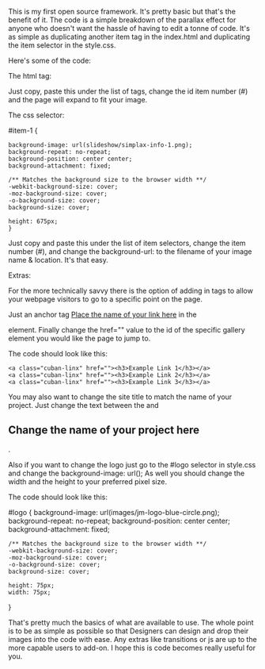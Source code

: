 This is my first open source framework. It's pretty basic but that's the benefit of it.
The code is a simple breakdown of the parallax effect for anyone who doesn't want the hassle of having to edit a tonne of code. It's as simple as duplicating another item tag in the index.html and duplicating the item selector in the style.css.

Here's some of the code:

The html tag:

<div class="gallery-item" id="item-1"></div>

Just copy, paste this under the list of tags, change the id item number (#) and the page will expand to fit your image.

The css selector:

#item-1 {

	background-image: url(slideshow/simplax-info-1.png);
	background-repeat: no-repeat;
	background-position: center center;
	background-attachment: fixed;
	
	/** Matches the background size to the browser width **/
	-webkit-background-size: cover;
	-moz-background-size: cover;																			    -o-background-size: cover;																				background-size: cover;
	
	height: 675px;
	}

Just copy and paste this under the list of item selectors, change the item number (#), and change the background-url: to the filename of your image name & location. It's that easy.


Extras:

For the more technically savvy there is the option of adding in tags to allow your webpage visitors to go to a specific point on the page.

Just an anchor tag <a href="">Place the name of your link here<a/> in the <nav> element. Finally change the href="" value to the id of the specific gallery element you would like the page to jump to.

The code should look like this:

<nav class="container">
	<div class="logo"></div>

	<a class="cuban-linx" href=""><h3>Example Link 1</h3></a>
	<a class="cuban-linx" href=""><h3>Example Link 2</h3></a>
	<a class="cuban-linx" href=""><h3>Example Link 3</h3></a>
</nav>


You may also want to change the site title to match the name of your project.
Just change the text between the <title>Simplax.css</title> and <h1>Change the name of your project here</h1>.

Also if you want to change the logo just go to the #logo selector in style.css and change the background-image: url();
As well you should change the width and the height to your preferred pixel size.

The code should look like this:

#logo {
	background-image: url(images/jm-logo-blue-circle.png);
	background-repeat: no-repeat;
	background-position: center center;
	background-attachment: fixed;
	
	/** Matches the background size to the browser width **/
	-webkit-background-size: cover;
	-moz-background-size: cover;
	-o-background-size: cover;
	background-size: cover;

	height: 75px;																					    width: 75px;

}

That's pretty much the basics of what are available to use. The whole point is to be as simple as possible so that Designers can design and drop their images into the code with ease. Any extras like transitions or js are up to the more capable users to add-on. I hope this is code becomes really useful for you.